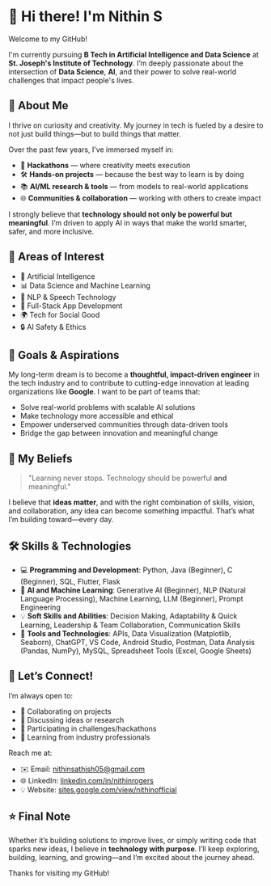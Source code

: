# 👋 Hi there! I'm Nithin S

Welcome to my GitHub!

I'm currently pursuing **B Tech in Artificial Intelligence and Data Science** at **St. Joseph's Institute of Technology**. I’m deeply passionate about the intersection of **Data Science**, **AI**, and their power to solve real-world challenges that impact people's lives.

## 🌟 About Me

I thrive on curiosity and creativity. My journey in tech is fueled by a desire to not just build things—but to build things that matter.

Over the past few years, I’ve immersed myself in:

- 🚀 **Hackathons** — where creativity meets execution  
- 🛠 **Hands-on projects** — because the best way to learn is by doing  
- 📚 **AI/ML research & tools** — from models to real-world applications  
- 🌐 **Communities & collaboration** — working with others to create impact

I strongly believe that **technology should not only be powerful but meaningful**. I’m driven to apply AI in ways that make the world smarter, safer, and more inclusive.


## 🧠 Areas of Interest

- 🤖 Artificial Intelligence
- 📊 Data Science and Machine Learning
- 🧠 NLP & Speech Technology
- 📱 Full-Stack App Development
- 🌍 Tech for Social Good
- 🔒 AI Safety & Ethics

## 💼 Goals & Aspirations

My long-term dream is to become a **thoughtful, impact-driven engineer** in the tech industry and to contribute to cutting-edge innovation at leading organizations like **Google**. I want to be part of teams that:

- Solve real-world problems with scalable AI solutions  
- Make technology more accessible and ethical  
- Empower underserved communities through data-driven tools  
- Bridge the gap between innovation and meaningful change


## 📌 My Beliefs

> "Learning never stops. Technology should be powerful **and** meaningful."

I believe that **ideas matter**, and with the right combination of skills, vision, and collaboration, any idea can become something impactful. That’s what I’m building toward—every day.


## 🛠 Skills & Technologies

- 💻 **Programming and Development**: Python, Java (Beginner), C (Beginner), SQL, Flutter, Flask 
- 🤖 **AI and Machine Learning**: Generative AI (Beginner), NLP (Natural Language Processing), Machine Learning, LLM (Beginner), Prompt Engineering 
- 💡 **Soft Skills and Abilities**: Decision Making, Adaptability & Quick Learning, Leadership & Team Collaboration, Communication Skills
- 🧰 **Tools and Technologies**: APIs, Data Visualization (Matplotlib, Seaborn), ChatGPT, VS Code, Android Studio, Postman, Data Analysis (Pandas, NumPy), MySQL, Spreadsheet Tools (Excel, Google Sheets)


## 🤝 Let’s Connect!

I’m always open to:

- 🚀 Collaborating on projects  
- 💬 Discussing ideas or research  
- 🧭 Participating in challenges/hackathons  
- 📢 Learning from industry professionals

Reach me at:

- ✉️ Email: nithinsathish05@gmail.com
- 🌐 LinkedIn: [linkedin.com/in/nithinrogers](https://www.linkedin.com/in/nithinrogers/) 
- 💡 Website: [sites.google.com/view/nithinofficial](https://sites.google.com/view/nithinofficial/)


## ⭐ Final Note

Whether it’s building solutions to improve lives, or simply writing code that sparks new ideas, I believe in **technology with purpose**. I’ll keep exploring, building, learning, and growing—and I’m excited about the journey ahead.

Thanks for visiting my GitHub!


